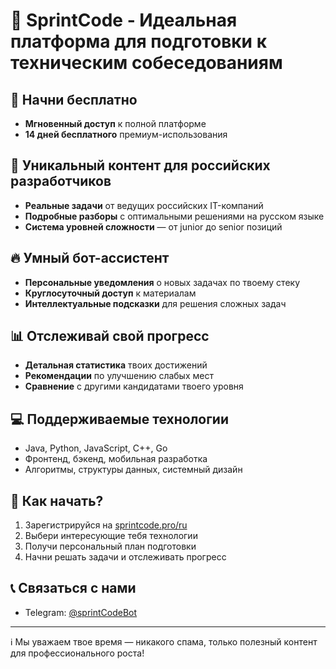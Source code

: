 # 🚀 SprintCode - Идеальная платформа для подготовки к техническим собеседованиям

## 📱 Начни бесплатно

* **Мгновенный доступ** к полной платформе
* **14 дней бесплатного** премиум-использования

## 💫 Уникальный контент для российских разработчиков

* **Реальные задачи** от ведущих российских IT-компаний
* **Подробные разборы** с оптимальными решениями на русском языке
* **Система уровней сложности** — от junior до senior позиций

## 🔥 Умный бот-ассистент

* **Персональные уведомления** о новых задачах по твоему стеку
* **Круглосуточный доступ** к материалам
* **Интеллектуальные подсказки** для решения сложных задач

## 📊 Отслеживай свой прогресс

* **Детальная статистика** твоих достижений
* **Рекомендации** по улучшению слабых мест
* **Сравнение** с другими кандидатами твоего уровня

## 💻 Поддерживаемые технологии

* Java, Python, JavaScript, C++, Go
* Фронтенд, бэкенд, мобильная разработка
* Алгоритмы, структуры данных, системный дизайн

## 🎯 Как начать?

1. Зарегистрируйся на [sprintcode.pro/ru](http://sprintcode.pro/ru)
2. Выбери интересующие тебя технологии
3. Получи персональный план подготовки
4. Начни решать задачи и отслеживать прогресс

## 📞 Связаться с нами

* Telegram: [@sprintCodeBot](https://t.me/sprintCodeBot)

---

ℹ️ Мы уважаем твое время — никакого спама, только полезный контент для профессионального роста!
